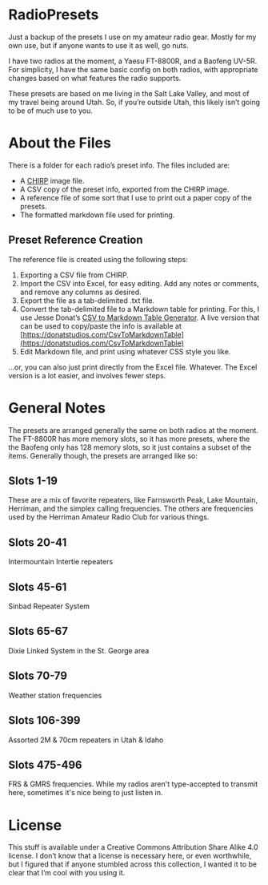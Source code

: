 # RadioPresets
Just a backup of the presets I use on my amateur radio gear. Mostly for my own use, but if anyone wants to use it as well, go nuts.

I have two radios at the moment, a Yaesu FT-8800R, and a Baofeng UV-5R. For simplicity, I have the same basic config on both radios, with appropriate changes based on what features the radio supports.

These presets are based on me living in the Salt Lake Valley, and most of my travel being around Utah. So, if you’re outside Utah, this likely isn’t going to be of much use to you.

# About the Files
There is a folder for each radio’s preset info. The files included are:

* A [CHIRP](http://chirp.danplanet.com/) image file.
* A CSV copy of the preset info, exported from the CHIRP image.
* A reference file of some sort that I use to print out a paper copy of the presets.
* The formatted markdown file used for printing.

## Preset Reference Creation
The reference file is created using the following steps:

1. Exporting a CSV file from CHIRP.
2. Import the CSV into Excel, for easy editing. Add any notes or comments, and remove any columns as desired.
3. Export the file as a tab-delimited .txt file.
4. Convert the tab-delimited file to a Markdown table for printing. For this, I use Jesse Donat’s [CSV to Markdown Table Generator](https://github.com/donatj/CsvToMarkdownTable). A live version that can be used to copy/paste the info is available at [https://donatstudios.com/CsvToMarkdownTable](https://donatstudios.com/CsvToMarkdownTable)
5. Edit Markdown file, and print using whatever CSS style you like.

…or, you can also just print directly from the Excel file. Whatever. The Excel version is a lot easier, and involves fewer steps.

# General Notes
The presets are arranged generally the same on both radios at the moment. The FT-8800R has more memory slots, so it has more presets, where the the Baofeng only has 128 memory slots, so it just contains a subset of the items. Generally though, the presets are arranged like so:

## Slots 1-19
These are a mix of favorite repeaters, like Farnsworth Peak, Lake Mountain, Herriman, and the simplex calling frequencies. The others are frequencies used by the Herriman Amateur Radio Club for various things.

## Slots 20-41
Intermountain Intertie repeaters

## Slots 45-61
Sinbad Repeater System

## Slots 65-67
Dixie Linked System in the St. George area

## Slots 70-79
Weather station frequencies

## Slots 106-399
Assorted 2M & 70cm repeaters in Utah & Idaho

## Slots 475-496
FRS & GMRS frequencies. While my radios aren't type-accepted to transmit here, sometimes it's nice being to just listen in.


# License
This stuff is available under a Creative Commons Attribution Share Alike 4.0 license. I don’t know that a license is necessary here, or even worthwhile, but I figured that if anyone stumbled across this collection, I wanted it to be clear that I’m cool with you using it.